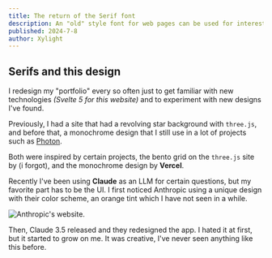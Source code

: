 ```yaml
---
title: The return of the Serif font
description: An "old" style font for web pages can be used for interesting designs.
published: 2024-7-8
author: Xylight
---
```


## Serifs and this design

I redesign my "portfolio" every so often just to get familiar with new technologies _(Svelte 5 for this website)_ and to experiment with new designs I've found.

Previously, I had a site that had a revolving star background with `three.js`, and before that, a monochrome design that I still use in a lot of projects such as [Photon](https://phtn.app).

Both were inspired by certain projects, the bento grid on the `three.js` site by (i forgot), and the monochrome design by **Vercel**.

Recently I've been using **Claude** as an LLM for certain questions, but my favorite part has to be the UI. I first noticed Anthropic using a unique design with their color scheme, an orange tint which I have not seen in a while.

![Anthropic's website.](/img/serif-design/anthropic-website.webp)

Then, Claude 3.5 released and they redesigned the app. I hated it at first, but it started to grow on me. It was creative, I've never seen anything like this before.

